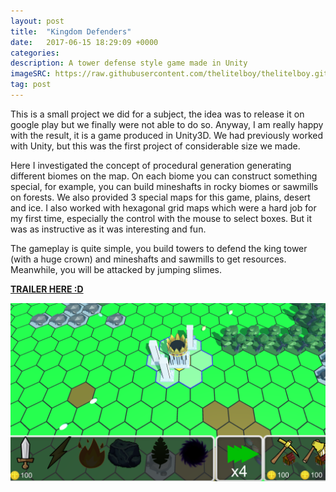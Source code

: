 ```yaml
---
layout: post
title:  "Kingdom Defenders"
date:   2017-06-15 18:29:09 +0000
categories:
description: A tower defense style game made in Unity
imageSRC: https://raw.githubusercontent.com/thelitelboy/thelitelboy.github.io/master/_assets/tower-defenders-game.png
tag: post
---
```


This is a small project we did for a subject, the idea was to release it on google play but we finally were not able to do so. Anyway, I am really happy with the result, it is a game produced in Unity3D. We had previously worked with Unity, but this was the first project of considerable size we made.

Here I investigated the concept of procedural generation generating different biomes on the map. On each biome you can construct something special, for example, you can build mineshafts in rocky biomes or sawmills on forests. We also provided 3 special maps for this game, plains, desert and ice. I also worked with hexagonal grid maps which were a hard job for my first time, especially the control with the mouse to select boxes. But it was as instructive as it was interesting and fun. 

The gameplay is quite simple, you build towers to defend the king tower (with a huge crown) and mineshafts and sawmills to get resources. Meanwhile, you will be attacked by jumping slimes. 

[**TRAILER HERE :D**][KD-Youtube]

![Game-IMG][KD-Game]

[KD-Game]: https://raw.githubusercontent.com/thelitelboy/thelitelboy.github.io/master/_assets/tower-defenders-game.png
[KD-Youtube]: https://www.youtube.com/watch?v=gf3ml1-neOk